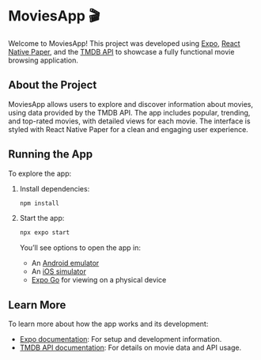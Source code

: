 # MoviesApp 🎬

Welcome to MoviesApp! This project was developed using [Expo](https://expo.dev), [React Native Paper](https://callstack.github.io/react-native-paper/), and the [TMDB API](https://www.themoviedb.org/documentation/api) to showcase a fully functional movie browsing application.

## About the Project

MoviesApp allows users to explore and discover information about movies, using data provided by the TMDB API. The app includes popular, trending, and top-rated movies, with detailed views for each movie. The interface is styled with React Native Paper for a clean and engaging user experience.

## Running the App

To explore the app:

1. Install dependencies:

   ```bash
   npm install
   ```

2. Start the app:

   ```bash
   npx expo start
   ```

   You’ll see options to open the app in:

   - An [Android emulator](https://docs.expo.dev/workflow/android-studio-emulator/)
   - An [iOS simulator](https://docs.expo.dev/workflow/ios-simulator/)
   - [Expo Go](https://expo.dev/go) for viewing on a physical device

## Learn More

To learn more about how the app works and its development:

- [Expo documentation](https://docs.expo.dev/): For setup and development information.
- [TMDB API documentation](https://www.themoviedb.org/documentation/api): For details on movie data and API usage.